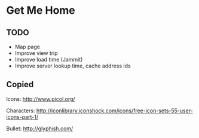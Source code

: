 # Get Me Home

## TODO
 * Map page
 * Improve view trip
 * Improve load time (Jammit)
 * Improve server lookup time, cache address ids

## Copied
Icons: 
http://www.picol.org/

Characters:
http://iconlibrary.iconshock.com/icons/free-icon-sets-55-user-icons-part-1/

Bullet:
http://glyphish.com/

